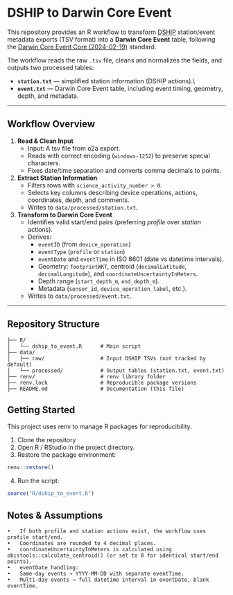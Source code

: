 # DSHIP to Darwin Core Event

This repository provides an R workflow to transform [DSHIP](https://www.awi.de/nc/en/expedition/ships/polarstern.html) station/event metadata exports (TSV format) into a **Darwin Core Event** table, following the [Darwin Core Event Core (2024-02-19)](https://rs.gbif.org/core/dwc_event_2024-02-19.xml) standard.

The workflow reads the raw `.tsv` file, cleans and normalizes the fields, and outputs two processed tables:

-   **`station.txt`** — simplified station information (DSHIP actions).\
-   **`event.txt`** — Darwin Core Event table, including event timing, geometry, depth, and metadata.

------------------------------------------------------------------------

## Workflow Overview

1.  **Read & Clean Input**
    -   Input: A tsv file from o2a export.
    -   Reads with correct encoding (`windows-1252`) to preserve special characters.
    -   Fixes date/time separation and converts comma decimals to points.
2.  **Extract Station Information**
    -   Filters rows with `science_activity_number > 0`.
    -   Selects key columns describing device operations, actions, coordinates, depth, and comments.
    -   Writes to `data/processed/station.txt`.
3.  **Transform to Darwin Core Event**
    -   Identifies valid start/end pairs (preferring *profile* over *station* actions).
    -   Derives:
        -   `eventID` (from `device_operation`)
        -   `eventType` (`profile` or `station`)
        -   `eventDate` and `eventTime` in ISO 8601 (date vs datetime intervals).
        -   Geometry: `footprintWKT`, centroid (`decimalLatitude`, `decimalLongitude`), and `coordinateUncertaintyInMeters`.
        -   Depth range (`start_depth_m`, `end_depth_m`).
        -   Metadata (`sensor_id`, `device_operation_label`, etc.).
    -   Writes to `data/processed/event.txt`.

------------------------------------------------------------------------

## Repository Structure

```         
├── R/
│   └── dship_to_event.R      # Main script
├── data/
│   ├── raw/                  # Input DSHIP TSVs (not tracked by default)
│   └── processed/            # Output tables (station.txt, event.txt)
├── renv/                     # renv library folder
├── renv.lock                 # Reproducible package versions
├── README.md                 # Documentation (this file)
```

## Getting Started

This project uses renv to manage R packages for reproducibility.

1.  Clone the repository
2.  Open R / RStudio in the project directory.
3.  Restore the package environment:

``` r
renv::restore()
```

4.  Run the script:

``` r
source("R/dship_to_event.R")
```

## Notes & Assumptions

```         
•   If both profile and station actions exist, the workflow uses profile start/end.
•   Coordinates are rounded to 4 decimal places.
•   coordinateUncertaintyInMeters is calculated using obistools::calculate_centroid() (or set to 0 for identical start/end points).
•   eventDate handling:
•   Same-day events → YYYY-MM-DD with separate eventTime.
•   Multi-day events → full datetime interval in eventDate, blank eventTime.
```
